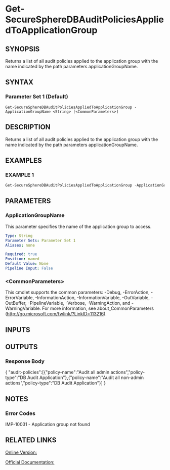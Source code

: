 ﻿# Get-SecureSphereDBAuditPoliciesAppliedToApplicationGroup

## SYNOPSIS
Returns a list of all audit policies applied to the application group with the name indicated by the path parameters applicationGroupName.

## SYNTAX

### Parameter Set 1 (Default)
```
Get-SecureSphereDBAuditPoliciesAppliedToApplicationGroup -ApplicationGroupName <String> [<CommonParameters>]
```

## DESCRIPTION
Returns a list of all audit policies applied to the application group with the name indicated by the path parameters applicationGroupName.

## EXAMPLES

### EXAMPLE 1

```powershell
Get-SecureSphereDBAuditPoliciesAppliedToApplicationGroup -ApplicationGroupName "HR-apps"
```

## PARAMETERS

### ApplicationGroupName
This parameter specifies the name of the application group to access.

```yaml
Type: String
Parameter Sets: Parameter Set 1
Aliases: none

Required: true
Position: named
Default Value: None
Pipeline Input: False
```

### \<CommonParameters\>
This cmdlet supports the common parameters: -Debug, -ErrorAction, -ErrorVariable, -InformationAction, -InformationVariable, -OutVariable, -OutBuffer, -PipelineVariable, -Verbose, -WarningAction, and -WarningVariable. For more information, see about_CommonParameters (http://go.microsoft.com/fwlink/?LinkID=113216).

## INPUTS

## OUTPUTS

### Response Body
{
"audit-policies":[{"policy-name":"Audit all admin actions","policy-type":"DB Audit Application"},{"policy-name":"Audit all non-admin actions","policy-type":"DB Audit Application"}]
}

## NOTES

### Error Codes
IMP-10031 - Application group not found

## RELATED LINKS

[Online Version:](https://github.com/akshinmustafayev/Documentation/MD)

[Official Documentation:](https://docs.imperva.com/bundle/v13.6-api-reference-guide/page/61698.htm)



